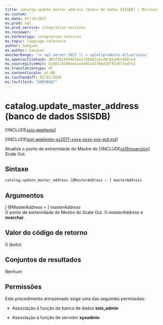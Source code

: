 ```yaml
---
title: catalog.update_master_address (banco de dados SSISDB) | Microsoft Docs
ms.custom: ''
ms.date: 07/18/2017
ms.prod: sql
ms.prod_service: integration-services
ms.reviewer: ''
ms.technology: integration-services
ms.topic: language-reference
author: haoqian
ms.author: haoqian
monikerRange: '>= sql-server-2017 || = sqlallproducts-allversions'
ms.openlocfilehash: d9373bcb994614a1726801c6cd8c85a9bc46bced
ms.sourcegitcommit: b2e81cb349eecacee91cd3766410ffb3677ad7e2
ms.translationtype: HT
ms.contentlocale: pt-BR
ms.lasthandoff: 02/01/2020
ms.locfileid: "68038567"
---
```

# <a name="catalogupdate_master_address-ssisdb-database"></a>catalog.update_master_address (banco de dados SSISDB)

[!INCLUDE[ssis-appliesto](../../includes/ssis-appliesto-ssvrpluslinux-asdb-asdw-xxx.md)]


[!INCLUDE[tsql-appliesto-ss2017-xxxx-xxxx-xxx-md.md](../../includes/tsql-appliesto-ss2017-xxxx-xxxx-xxx-md.md)]

Atualize o ponto de extremidade do Mestre do [!INCLUDE[ssISnoversion](../../includes/ssisnoversion-md.md)] Scale Out.

## <a name="syntax"></a>Sintaxe

```sql
catalog.update_master_address [@MasterAddress = ] masterAddress
```

## <a name="arguments"></a>Argumentos
[ @MasterAddress = ] *masterAddress*  
O ponto de extremidade do Mestre do Scale Out. O *masterAddress* é **nvarchar**.  

 ## <a name="return-code-value"></a>Valor do código de retorno  
 0 (êxito)  
  
## <a name="result-sets"></a>Conjuntos de resultados  
 Nenhum  

## <a name="permissions"></a>Permissões  
 Este procedimento armazenado exige uma das seguintes permissões:  
   
-   Associação à função de banco de dados **ssis_admin**  
  
-   Associação à função de servidor **sysadmin**  
 
